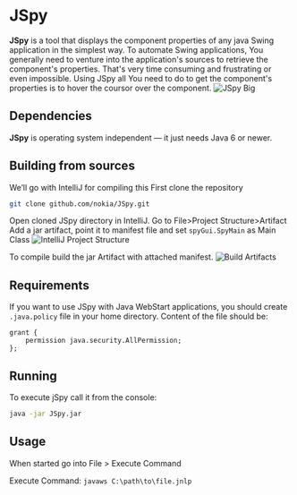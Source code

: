 # JSpy
**JSpy** is a tool that displays the component properties of any java Swing application in the simplest way. To automate Swing applications, You generally need to venture into the application's sources to retrieve the component's properties. That's very time consuming and frustrating or even impossible. Using JSpy all You need to do to get the component's properties is to hover the coursor over the component.
![](https://raw.github.com/stasiek/temp/master/doc/img/jspy_big.png "JSpy Big")

## Dependencies
**JSpy** is operating system independent — it just needs Java 6 or newer.

## Building from sources
We’ll go with IntelliJ for compiling this
First clone the repository

```sh
git clone github.com/nokia/JSpy.git
```

Open cloned JSpy directory in IntelliJ. Go to File\>Project Structure\>Artifact Add a jar artifact, point it to manifest file and set `spyGui.SpyMain` as Main Class
![](https://raw.github.com/stasiek/temp/master/doc/img/project_structure.png "IntelliJ Project Structure")

To compile build the jar Artifact with attached manifest.
![](https://raw.github.com/stasiek/temp/master/doc/img/build_artifacts.png "Build Artifacts")

## Requirements
If you want to use JSpy with Java WebStart applications, you should create `.java.policy` file in your home directory.
Content of the file should be:
```
grant {
    permission java.security.AllPermission;
};
```

## Running
To execute jSpy call it from the console:
```sh
java -jar JSpy.jar
```

## Usage
When started go into File \> Execute Command


Execute Command: `javaws C:\path\to\file.jnlp`
